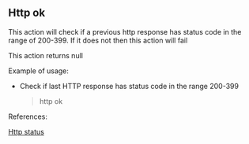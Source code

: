 ## Http ok

This action will check if a previous http response has status code in the range of 200-399. If it does not then this action will fail

This action returns null

Example of usage:

- Check if last HTTP response has status code in the range 200-399

    > http ok

References:

[Http status](https://github.com/DasAng/phobo-release/blob/master/docs/request_actions.md#http-ok)
